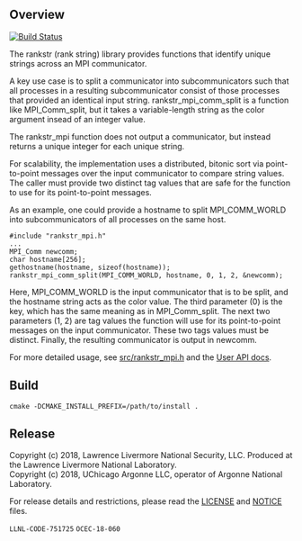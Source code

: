 ## Overview

[![Build Status](https://api.travis-ci.org/ECP-VeloC/rankstr.png?branch=main)](https://travis-ci.org/ECP-VeloC/rankstr)

The rankstr (rank string) library provides functions that identify unique strings across an MPI communicator.

A key use case is to split a communicator into subcommunicators such that all processes in
a resulting subcommunicator consist of those processes that provided an identical input string.
rankstr_mpi_comm_split is a function like MPI_Comm_split, but it takes a variable-length string as the color argument insead of an integer value.

The rankstr_mpi function does not output a communicator, but instead returns a unique integer for each unique string.

For scalability, the implementation uses a distributed, bitonic sort via point-to-point messages
over the input communicator to compare string values.
The caller must provide two distinct tag values that are safe for the function to use for its point-to-point messages.

As an example, one could provide a hostname to split MPI_COMM_WORLD into subcommunicators of
all processes on the same host.

```
#include "rankstr_mpi.h"
...
MPI_Comm newcomm;
char hostname[256];
gethostname(hostname, sizeof(hostname));
rankstr_mpi_comm_split(MPI_COMM_WORLD, hostname, 0, 1, 2, &newcomm);
```

Here, MPI_COMM_WORLD is the input communicator that is to be split,
and the hostname string acts as the color value.
The third parameter (0) is the key, which has the same meaning as in MPI_Comm_split.
The next two parameters (1, 2) are tag values the function will use for its point-to-point messages on the input communicator.
These two tags values must be distinct.
Finally, the resulting communicator is output in newcomm.

For more detailed usage, see [src/rankstr_mpi.h](src/rankstr_mpi.h) and the [User API docs](https://ecp-veloc.github.io/component-user-docs/group__rankstr.html).

## Build

```
cmake -DCMAKE_INSTALL_PREFIX=/path/to/install .
```

## Release

Copyright (c) 2018, Lawrence Livermore National Security, LLC.
Produced at the Lawrence Livermore National Laboratory.
<br>
Copyright (c) 2018, UChicago Argonne LLC, operator of Argonne National Laboratory.


For release details and restrictions, please read the [LICENSE]() and [NOTICE]() files.

`LLNL-CODE-751725` `OCEC-18-060`
